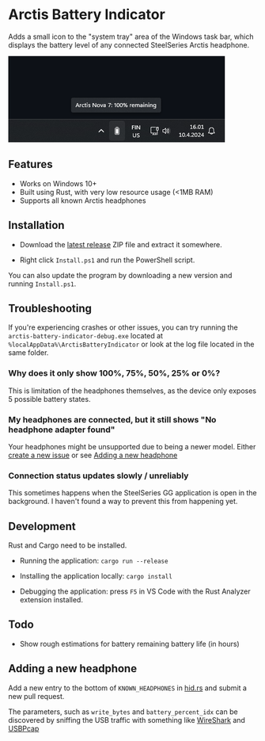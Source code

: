 # Arctis Battery Indicator

Adds a small icon to the "system tray" area of the Windows task bar, which displays the battery level of any connected SteelSeries Arctis headphone.

![Screenshot of indicator on Windows task bar](docs/icon-screenshot.png)

## Features

* Works on Windows 10+
* Built using Rust, with very low resource usage (<1MB RAM)
* Supports all known Arctis headphones

## Installation

* Download the [latest release](https://github.com/aarol/arctis-battery-indicator/releases/latest) ZIP file and extract it somewhere.

* Right click `Install.ps1` and run the PowerShell script.

You can also update the program by downloading a new version and running `Install.ps1`.

## Troubleshooting

If you're experiencing crashes or other issues, you can try running the `arctis-battery-indicator-debug.exe` located at `%localAppData%\ArctisBatteryIndicator` or look at the log file located in the same folder.

### Why does it only show 100%, 75%, 50%, 25% or 0%?

This is limitation of the headphones themselves, as the device only exposes 5 possible battery states.

### My headphones are connected, but it still shows "No headphone adapter found"

Your headphones might be unsupported due to being a newer model. Either [create a new issue](https://github.com/aarol/arctis-battery-indicator/issues/new) or see [Adding a new headphone](#adding-a-new-headphone)

### Connection status updates slowly / unreliably

This sometimes happens when the SteelSeries GG application is open in the background. I haven't found a way to prevent this from happening yet.

## Development

Rust and Cargo need to be installed.

* Running the application: `cargo run --release`

* Installing the application locally: `cargo install`

* Debugging the application: press `F5` in VS Code with the Rust Analyzer extension installed.

## Todo

* Show rough estimations for battery remaining battery life (in hours)

## Adding a new headphone

Add a new entry to the bottom of `KNOWN_HEADPHONES` in [hid.rs](src/hid.rs#L142) and submit a new pull request.

The parameters, such as `write_bytes` and `battery_percent_idx` can be discovered by sniffing the USB traffic with something like [WireShark](https://www.wireshark.org/) and [USBPcap](https://desowin.org/usbpcap/)
